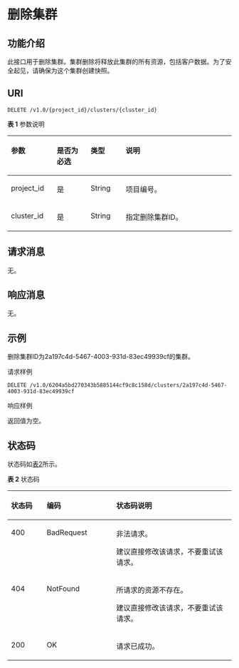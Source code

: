 # 删除集群<a name="css_03_0020"></a>

## 功能介绍<a name="section13509138115714"></a>

此接口用于删除集群。集群删除将释放此集群的所有资源，包括客户数据。为了安全起见，请确保为这个集群创建快照。

## URI<a name="section156291613195618"></a>

```
DELETE /v1.0/{project_id}/clusters/{cluster_id}
```

**表 1**  参数说明

<a name="table26299133563"></a>
<table><thead align="left"><tr id="row1511414148567"><th class="cellrowborder" valign="top" width="20.419999999999998%" id="mcps1.2.5.1.1"><p id="p201141114115617"><a name="p201141114115617"></a><a name="p201141114115617"></a>参数</p>
</th>
<th class="cellrowborder" valign="top" width="15.1%" id="mcps1.2.5.1.2"><p id="p611491415563"><a name="p611491415563"></a><a name="p611491415563"></a>是否为必选</p>
</th>
<th class="cellrowborder" valign="top" width="15.67%" id="mcps1.2.5.1.3"><p id="p13114714165613"><a name="p13114714165613"></a><a name="p13114714165613"></a>类型</p>
</th>
<th class="cellrowborder" valign="top" width="48.809999999999995%" id="mcps1.2.5.1.4"><p id="p81148146567"><a name="p81148146567"></a><a name="p81148146567"></a>说明</p>
</th>
</tr>
</thead>
<tbody><tr id="row7114141416564"><td class="cellrowborder" valign="top" width="20.419999999999998%" headers="mcps1.2.5.1.1 "><p id="p6114111455616"><a name="p6114111455616"></a><a name="p6114111455616"></a>project_id</p>
</td>
<td class="cellrowborder" valign="top" width="15.1%" headers="mcps1.2.5.1.2 "><p id="p91143149562"><a name="p91143149562"></a><a name="p91143149562"></a>是</p>
</td>
<td class="cellrowborder" valign="top" width="15.67%" headers="mcps1.2.5.1.3 "><p id="p111451435614"><a name="p111451435614"></a><a name="p111451435614"></a>String</p>
</td>
<td class="cellrowborder" valign="top" width="48.809999999999995%" headers="mcps1.2.5.1.4 "><p id="p16114201416568"><a name="p16114201416568"></a><a name="p16114201416568"></a>项目编号。</p>
</td>
</tr>
<tr id="row1911421445610"><td class="cellrowborder" valign="top" width="20.419999999999998%" headers="mcps1.2.5.1.1 "><p id="p12114214115615"><a name="p12114214115615"></a><a name="p12114214115615"></a>cluster_id</p>
</td>
<td class="cellrowborder" valign="top" width="15.1%" headers="mcps1.2.5.1.2 "><p id="p31141614165612"><a name="p31141614165612"></a><a name="p31141614165612"></a>是</p>
</td>
<td class="cellrowborder" valign="top" width="15.67%" headers="mcps1.2.5.1.3 "><p id="p111142014165613"><a name="p111142014165613"></a><a name="p111142014165613"></a>String</p>
</td>
<td class="cellrowborder" valign="top" width="48.809999999999995%" headers="mcps1.2.5.1.4 "><p id="p7114191425620"><a name="p7114191425620"></a><a name="p7114191425620"></a>指定删除集群ID。</p>
</td>
</tr>
</tbody>
</table>

## 请求消息<a name="section264581355617"></a>

无。

## 响应消息<a name="section5645161395611"></a>

无。

## 示例<a name="section11872121315298"></a>

删除集群ID为2a197c4d-5467-4003-931d-83ec49939cf的集群。

请求样例

```
DELETE /v1.0/6204a5bd270343b5885144cf9c8c158d/clusters/2a197c4d-5467-4003-931d-83ec49939cf
```

响应样例

返回值为空。

## 状态码<a name="section87962546391"></a>

状态码如[表2](#table12321369178)所示。

**表 2**  状态码

<a name="table12321369178"></a>
<table><thead align="left"><tr id="css_03_0018_row1972183521418"><th class="cellrowborder" valign="top" width="15.939999999999998%" id="mcps1.2.4.1.1"><p id="css_03_0018_p14560134151414"><a name="css_03_0018_p14560134151414"></a><a name="css_03_0018_p14560134151414"></a>状态码</p>
</th>
<th class="cellrowborder" valign="top" width="31.04%" id="mcps1.2.4.1.2"><p id="css_03_0018_p5563194141411"><a name="css_03_0018_p5563194141411"></a><a name="css_03_0018_p5563194141411"></a>编码</p>
</th>
<th class="cellrowborder" valign="top" width="53.02%" id="mcps1.2.4.1.3"><p id="css_03_0018_p256616411143"><a name="css_03_0018_p256616411143"></a><a name="css_03_0018_p256616411143"></a>状态码说明</p>
</th>
</tr>
</thead>
<tbody><tr id="css_03_0018_row129720356144"><td class="cellrowborder" valign="top" width="15.939999999999998%" headers="mcps1.2.4.1.1 "><p id="css_03_0018_p1957004131410"><a name="css_03_0018_p1957004131410"></a><a name="css_03_0018_p1957004131410"></a>400</p>
</td>
<td class="cellrowborder" valign="top" width="31.04%" headers="mcps1.2.4.1.2 "><p id="css_03_0018_p165731141171419"><a name="css_03_0018_p165731141171419"></a><a name="css_03_0018_p165731141171419"></a>BadRequest</p>
</td>
<td class="cellrowborder" valign="top" width="53.02%" headers="mcps1.2.4.1.3 "><p id="css_03_0018_p65778413148"><a name="css_03_0018_p65778413148"></a><a name="css_03_0018_p65778413148"></a>非法请求。</p>
<p id="css_03_0018_p1557974171415"><a name="css_03_0018_p1557974171415"></a><a name="css_03_0018_p1557974171415"></a>建议直接修改该请求，不要重试该请求。</p>
</td>
</tr>
<tr id="css_03_0018_row8972103517147"><td class="cellrowborder" valign="top" width="15.939999999999998%" headers="mcps1.2.4.1.1 "><p id="css_03_0018_p75841441191410"><a name="css_03_0018_p75841441191410"></a><a name="css_03_0018_p75841441191410"></a>404</p>
</td>
<td class="cellrowborder" valign="top" width="31.04%" headers="mcps1.2.4.1.2 "><p id="css_03_0018_p258716416142"><a name="css_03_0018_p258716416142"></a><a name="css_03_0018_p258716416142"></a>NotFound</p>
</td>
<td class="cellrowborder" valign="top" width="53.02%" headers="mcps1.2.4.1.3 "><p id="css_03_0018_p15589154118141"><a name="css_03_0018_p15589154118141"></a><a name="css_03_0018_p15589154118141"></a>所请求的资源不存在。</p>
<p id="css_03_0018_p14590164151410"><a name="css_03_0018_p14590164151410"></a><a name="css_03_0018_p14590164151410"></a>建议直接修改该请求，不要重试该请求。</p>
</td>
</tr>
<tr id="css_03_0018_row297223511416"><td class="cellrowborder" valign="top" width="15.939999999999998%" headers="mcps1.2.4.1.1 "><p id="css_03_0018_p13595164131416"><a name="css_03_0018_p13595164131416"></a><a name="css_03_0018_p13595164131416"></a>200</p>
</td>
<td class="cellrowborder" valign="top" width="31.04%" headers="mcps1.2.4.1.2 "><p id="css_03_0018_p9598741131416"><a name="css_03_0018_p9598741131416"></a><a name="css_03_0018_p9598741131416"></a>OK</p>
</td>
<td class="cellrowborder" valign="top" width="53.02%" headers="mcps1.2.4.1.3 "><p id="css_03_0018_p659994115146"><a name="css_03_0018_p659994115146"></a><a name="css_03_0018_p659994115146"></a>请求已成功。</p>
</td>
</tr>
</tbody>
</table>

